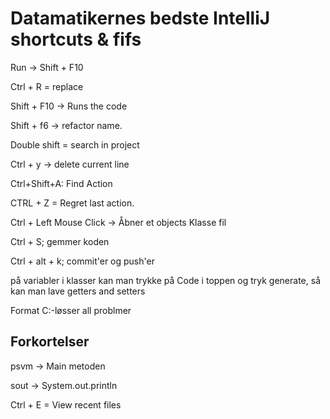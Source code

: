 # Datamatikernes bedste IntelliJ shortcuts & fifs

Run &rightarrow; Shift + F10


Ctrl + R = replace

Shift + F10 &rightarrow; Runs the code

Shift + f6 &rightarrow; refactor name.

Double shift = search in project

Ctrl + y &rightarrow; delete current line

Ctrl+Shift+A: Find Action

CTRL + Z = Regret last action.

Ctrl + Left Mouse Click &rightarrow; Åbner et objects Klasse fil

Ctrl + S; gemmer koden

Ctrl + alt + k; commit'er og push'er

på variabler i klasser kan man trykke på Code i toppen og tryk generate, så kan man lave getters and setters

Format C:-løsser all problmer


## Forkortelser 

psvm &rightarrow; Main metoden

sout &rightarrow; System.out.println

Ctrl + E = View recent files
